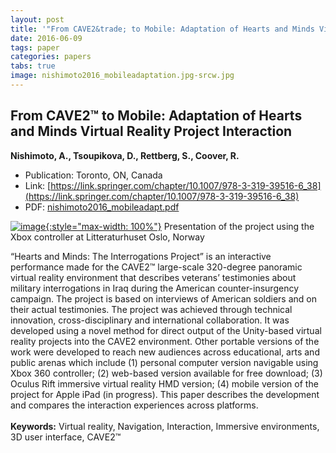 ```yaml
---
layout: post
title: '"From CAVE2&trade; to Mobile: Adaptation of Hearts and Minds Virtual Reality Project Interaction"'
date: 2016-06-09
tags: paper
categories: papers
tabs: true
image: nishimoto2016_mobileadaptation.jpg-srcw.jpg
---
```


## From CAVE2&trade; to Mobile: Adaptation of Hearts and Minds Virtual Reality Project Interaction
**Nishimoto, A., Tsoupikova, D., Rettberg, S., Coover, R.**
- Publication: Toronto, ON, Canada
- Link: [https://link.springer.com/chapter/10.1007/978-3-319-39516-6_38](https://link.springer.com/chapter/10.1007/978-3-319-39516-6_38)
- PDF: [nishimoto2016_mobileadapt.pdf](/documents/nishimoto2016_mobileadapt.pdf)


[![image](https://www.evl.uic.edu/output/originals/nishimoto2016_mobileadaptation.jpg-srcw.jpg){:style="max-width: 100%"}](https://www.evl.uic.edu/output/originals/nishimoto2016_mobileadaptation.jpg-srcw.jpg)
Presentation of the project using the Xbox controller at Litteraturhuset Oslo, Norway

&ldquo;Hearts and Minds: The Interrogations Project&rdquo; is an interactive performance made for the CAVE2&trade; large-scale 320-degree panoramic virtual reality environment that describes veterans&rsquo; testimonies about military interrogations in Iraq during the American counter-insurgency campaign. The project is based on interviews of American soldiers and on their actual testimonies. The project was achieved through technical innovation, cross-disciplinary and international collaboration. It was developed using a novel method for direct output of the Unity-based virtual reality projects into the CAVE2 environment. Other portable versions of the work were developed to reach new audiences across educational, arts and public arenas which include (1) personal computer version navigable using Xbox 360 controller; (2) web-based version available for free download; (3) Oculus Rift immersive virtual reality HMD version; (4) mobile version of the project for Apple iPad (in progress). This paper describes the development and compares the interaction experiences across platforms.<br><br>
<strong>Keywords:</strong> Virtual reality, Navigation, Interaction, Immersive environments, 3D user interface, CAVE2&trade;